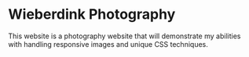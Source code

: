 # Wieberdink Photography

This website is a photography website that will demonstrate my abilities with handling responsive images and unique CSS techniques.
